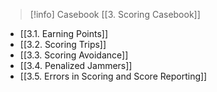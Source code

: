 > [!info] Casebook
> [[3. Scoring Casebook]]

- [[3.1. Earning Points]]
- [[3.2. Scoring Trips]]
- [[3.3. Scoring Avoidance]]
- [[3.4. Penalized Jammers]]
- [[3.5. Errors in Scoring and Score Reporting]]